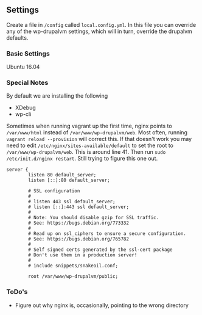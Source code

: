 
## Settings
Create a file in `/config` called `local.config.yml`. In this file you can
override any of the wp-drupalvm settings, which will in turn, override the
drupalvm defaults.

### Basic Settings
Ubuntu 16.04


### Special Notes
By default we are installing the following
* XDebug
* wp-cli


Sometimes when running vagrant up the first time, nginx points to 
`/var/www/html` instead of `/var/www/wp-drupalvm/web`. Most often, 
running `vagrant reload --provision` will correct this.
If that doesn't work you may need to edit 
`/etc/nginx/sites-available/default` to set the root to 
`/var/www/wp-drupalvm/web`. This is around line 41. 
Then run `sudo /etc/init.d/nginx restart`. Still trying to figure this one out.

```
server {
        listen 80 default_server;
        listen [::]:80 default_server;

        # SSL configuration
        #
        # listen 443 ssl default_server;
        # listen [::]:443 ssl default_server;
        #
        # Note: You should disable gzip for SSL traffic.
        # See: https://bugs.debian.org/773332
        #
        # Read up on ssl_ciphers to ensure a secure configuration.
        # See: https://bugs.debian.org/765782
        #
        # Self signed certs generated by the ssl-cert package
        # Don't use them in a production server!
        #
        # include snippets/snakeoil.conf;

        root /var/www/wp-drupalvm/public;

```


### ToDo's
* Figure out why nginx is, occasionally, pointing to the wrong directory